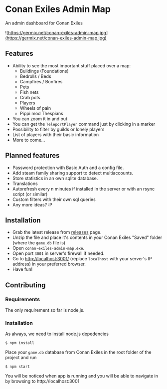 # Conan Exiles Admin Map

An admin dashboard for Conan Exiles

![https://germix.net/conan-exiles-admin-map.jpg](https://germix.net/conan-exiles-admin-map.jpg)

## Features

- Ability to see the most important stuff placed over a map:
  - Buildings (Foundations)
  - Bedrolls / Beds
  - Campfires / Bonfires
  - Pets
  - Fish nets
  - Crab pots
  - Players
  - Wheels of pain
  - Pippi mod Thespians
- You can zoom it in and out
- You can get the `TeleportPlayer` command just by clicking in a marker
- Possibility to filter by guilds or lonely players
- List of players with their basic information
- More to come...

## Planned features

- Password protection with Basic Auth and a config file.
- Add steam family sharing support to detect multiaccounts.
- Store statistics in an own sqlite database.
- Translations
- Autorefresh every n minutes if installed in the server or with an rsync script (or similar)
- Custom filters with their own sql queries
- Any more ideas? :P

## Installation

- Grab the latest release from [releases](https://github.com/germanrcuriel/conan-exiles-admin-map/releases) page.
- Unzip the file and place it's contents in your Conan Exiles "Saved" folder (where the `game.db` file is)
- Open `conan-exiles-admin-map.exe`.
- Open port `3001` in server's firewall if needed.
- Go to [http://localhost:3001/](http://localhost:3001/) (replace `localhost` with your server's IP address) in your preferred browser.
- Have fun!

## Contributing

### Requirements

The only requirement so far is node.js.

### Installation

As always, we need to install node.js depedencies

```
$ npm install
```

Place your `game.db` database from Conan Exiles in the root folder of the project and run

```
$ npm start
```

You will be noticed when app is running and you will be able to navigate in by browsing to http://localhost:3001
